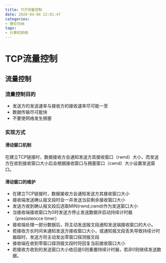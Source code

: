 ```yaml
---
title: TCP流量控制
date: 2020-04-06 22:01:47
categories: 
- 理论归纳
tags:
- 计算机网络
---
```


# TCP流量控制

## 流量控制

### 流量控制目的

- 发送方的发送速率与接收方的接收速率尽可能一至
- 数据传输尽可能快
- 不要使网络发生拥塞

### 实现方式

#### 滑动窗口机制

在建立TCP链接时，数据接收方会通知发送方其接收窗口（rwnd）大小，而发送方在收到接收窗口大小后会根据接收窗口与拥塞窗口（cwnd）大小设置发送窗口。

#### 滑动窗口的维护

- 在建立TCP链接时，数据接收方会通知发送方其接收窗口大小
- 接收端发送确认报文段时会一并发送当前剩余接收窗口大小
- 发送方收到确认报文段后选取MIN(rwnd,cwnd)作为发送窗口大小
- 当接收端接收窗口为0时发送方停止发送数据并启动持续计时器（presistencce timer）
- 接收端处理一部分数据后，将主动发送报文段通知发送端接收窗口的大小。
- 若接收方长时间未通知发送方接收窗口大小，或通知报文段丢失导致持续计时器超时，发送方将主动发出零窗口探测报文段
- 接收端在收到零窗口探测报文段时将回复当前接收窗口大小
- 若接收方收到的发送窗口大小依旧是0则重置持续计时器，若非0则继续发送数据。